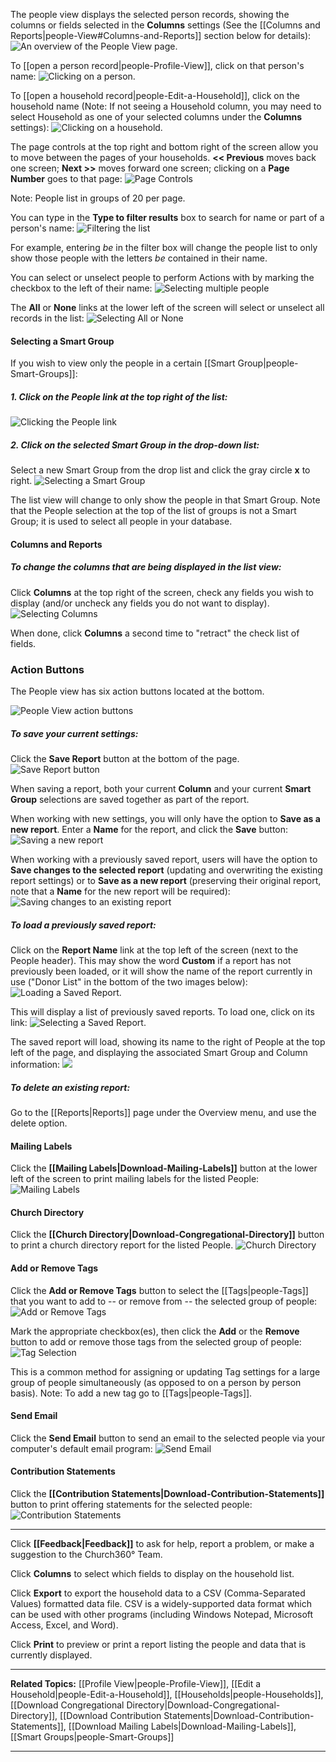  The people view displays the selected person records,
showing the columns or fields selected in the **Columns** settings (See
the [[Columns and Reports|people-View#Columns-and-Reports]]
section below for details): ![An overview of the People View
page.](images/People_View_01.JPG "An overview of the People View page.")

To [[open a person record|people-Profile-View]], click on that
person's name: ![Clicking on a
person.](images/People_View_02.JPG "Clicking on a person.")

To [[open a household record|people-Edit-a-Household]], click on
the household name (Note: If not seeing a Household column, you may need
to select Household as one of your selected columns under the
**Columns** settings): ![Clicking on a
household.](images/People_View_03.JPG "Clicking on a household.")

The page controls at the top right and bottom right of the screen allow
you to move between the pages of your households. **\<\< Previous**
moves back one screen; **Next \>\>** moves forward one screen; clicking
on a **Page Number** goes to that page: ![Page
Controls](images/People_View_04.JPG "Page Controls")

Note: People list in groups of 20 per page.

You can type in the **Type to filter results** box to search for name or
part of a person's name: ![Filtering the
list](images/People_View_05.JPG "Filtering the list")

For example, entering *be* in the filter box will change the people list
to only show those people with the letters *be* contained in their name.

You can select or unselect people to perform Actions with by marking the
checkbox to the left of their name: ![Selecting multiple
people](images/People_View_06.JPG "Selecting multiple people")

The **All** or **None** links at the lower left of the screen will
select or unselect all records in the list: ![Selecting All or
None](images/People_View_07.JPG "Selecting All or None")

#### Selecting a Smart Group

If you wish to view only the people in a certain [[Smart
Group|people-Smart-Groups]]:

##### 1. Click on the *People* link at the top right of the list:

![Clicking the People
link](images/People_View_08.JPG "Clicking the People link")

##### 2. Click on the selected *Smart Group* in the drop-down list:

Select a new Smart Group from the drop list and click the gray circle
**x** to right. ![Selecting a Smart
Group](images/People_View_09.JPG "Selecting a Smart Group")

The list view will change to only show the people in that Smart Group.
Note that the People selection at the top of the list of groups is not a
Smart Group; it is used to select all people in your database.

#### Columns and Reports

##### To change the columns that are being displayed in the list view:

Click **Columns** at the top right of the screen, check any fields you
wish to display (and/or uncheck any fields you do not want to display).
![Selecting Columns](images/People_View_10.JPG "Selecting Columns")

When done, click **Columns** a second time to "retract" the check list
of fields.

### Action Buttons

The People view has six action buttons located at the bottom.

![People View action
buttons](images/People_view_action_buttons.PNG "People View action buttons")

##### To save your current settings:

Click the **Save Report** button at the bottom of the page. ![Save
Report button](images/People_View_11.JPG "Save Report button")

When saving a report, both your current **Column** and your current
**Smart Group** selections are saved together as part of the report.

When working with new settings, you will only have the option to **Save
as a new report**. Enter a **Name** for the report, and click the
**Save** button: ![Saving a new
report](images/People_View_12.JPG "Saving a new report")

When working with a previously saved report, users will have the option
to **Save changes to the selected report** (updating and overwriting the
existing report settings) or to **Save as a new report** (preserving
their original report, note that a **Name** for the new report will be
required): ![Saving changes to an existing
report](images/People_View_13.JPG "Saving changes to an existing report")

##### To load a previously saved report:

Click on the **Report Name** link at the top left of the screen (next to
the People header). This may show the word **Custom** if a report has
not previously been loaded, or it will show the name of the report
currently in use ("Donor List" in the bottom of the two images below):
![Loading a Saved Report.](images/People_View_14.JPG "Loading a Saved Report.")

This will display a list of previously saved reports. To load one, click
on its link: ![Selecting a Saved
Report.](images/People_View_15.JPG "Selecting a Saved Report.")

The saved report will load, showing its name to the right of People at
the top left of the page, and displaying the associated Smart Group and
Column information: ![](People_View_16.JPG)

##### To delete an existing report:

Go to the [[Reports|Reports]] page under the Overview menu, and use the delete
option.

#### Mailing Labels

Click the **[[Mailing Labels|Download-Mailing-Labels]]** button at
the lower left of the screen to print mailing labels for the listed
People: ![Mailing Labels](images/Mailing_Labels_button.JPG "Mailing Labels")

#### Church Directory

Click the **[[Church Directory|Download-Congregational-Directory]]**
button to print a church directory report for the listed People.
![Church Directory](images/Church_Directory_button.JPG "Church Directory")

#### Add or Remove Tags

Click the **Add or Remove Tags** button to select the
[[Tags|people-Tags]] that you want to add to -- or remove from -- the
selected group of people: ![Add or Remove
Tags](images/Add_or_Remove_Tags_button.JPG "Add or Remove Tags")

Mark the appropriate checkbox(es), then click the **Add** or the
**Remove** button to add or remove those tags from the selected group of
people: ![Tag Selection](images/People_View_17.JPG "Tag Selection")

This is a common method for assigning or updating Tag settings for a
large group of people simultaneously (as opposed to on a person by
person basis). Note: To add a new tag go to [[Tags|people-Tags]].

#### Send Email

Click the **Send Email** button to send an email to the selected people
via your computer's default email program: ![Send
Email](images/Send_Email_button.JPG "Send Email")

#### Contribution Statements

Click the **[[Contribution
Statements|Download-Contribution-Statements]]** button to print
offering statements for the selected people: ![Contribution
Statements](images/Contribution_Statements_button.JPG "Contribution Statements")

* * * * *

Click **[[Feedback|Feedback]]** to ask for help, report a problem, or make a
suggestion to the Church360° Team.

Click **Columns** to select which fields to display on the household
list.

Click **Export** to export the household data to a CSV (Comma-Separated
Values) formatted data file. CSV is a widely-supported data format which
can be used with other programs (including Windows Notepad, Microsoft
Access, Excel, and Word).

Click **Print** to preview or print a report listing the people and data
that is currently displayed.

* * * * *

**Related Topics:** [[Profile View|people-Profile-View]], [[Edit a
Household|people-Edit-a-Household]],
[[Households|people-Households]], [[Download Congregational
Directory|Download-Congregational-Directory]], [[Download
Contribution Statements|Download-Contribution-Statements]],
[[Download Mailing Labels|Download-Mailing-Labels]], [[Smart
Groups|people-Smart-Groups]]

* * * * *

